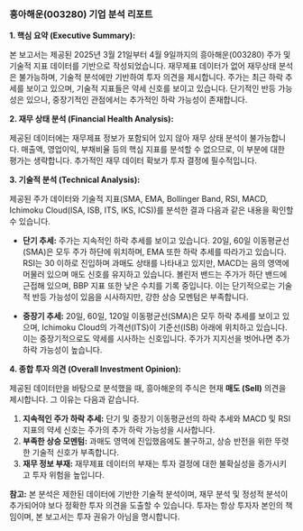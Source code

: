 ### 흥아해운(003280) 기업 분석 리포트

**1. 핵심 요약 (Executive Summary):**

본 보고서는 제공된 2025년 3월 21일부터 4월 9일까지의 흥아해운(003280) 주가 및 기술적 지표 데이터를 기반으로 작성되었습니다. 재무제표 데이터가 없어 재무상태 분석은 불가능하며, 기술적 분석에만 기반하여 투자 의견을 제시합니다.  주가는 최근 하락 추세를 보이고 있으며, 기술적 지표들은 약세 신호를 보이고 있습니다.  단기적인 반등 가능성은 있으나, 중장기적인 관점에서는 추가적인 하락 가능성이 존재합니다.


**2. 재무 상태 분석 (Financial Health Analysis):**

제공된 데이터에는 재무제표 정보가 포함되어 있지 않아 재무 상태 분석이 불가능합니다.  매출액, 영업이익, 부채비율 등의 핵심 지표를 분석할 수 없으므로, 이 부분에 대한 평가는 생략합니다.  추가적인 재무 데이터 확보가 투자 결정에 필수적입니다.


**3. 기술적 분석 (Technical Analysis):**

제공된 주가 데이터와 기술적 지표(SMA, EMA, Bollinger Band, RSI, MACD, Ichimoku Cloud(ISA, ISB, ITS, IKS, ICS))를 분석한 결과 다음과 같은 내용을 확인할 수 있습니다.

* **단기 추세:**  주가는 지속적인 하락 추세를 보이고 있습니다. 20일, 60일 이동평균선(SMA)은 모두 주가 하단에 위치하며, EMA 또한 하락 추세를 따라가고 있습니다. RSI는 30 이하로 진입하며 과매도 상태를 나타내고 있지만, MACD는 음의 영역에 머물러 있으며 매도 신호를 유지하고 있습니다.  볼린저 밴드는 주가가 하단 밴드에 근접해 있으며,  BBP 지표 또한 낮은 수치를 기록 중입니다. 이는 단기적으로는 기술적 반등 가능성이 있음을 시사하지만,  강한 상승 모멘텀은 부족합니다.

* **중장기 추세:** 20일, 60일, 120일 이동평균선(SMA)은 모두 하락 추세를 보이고 있으며,  Ichimoku Cloud의 가격선(ITS)이 기준선(ISB) 아래에 위치하고 있습니다.  이는 중장기적으로도 약세를 시사하는 신호입니다.  주가가 지지선을 벗어나면 추가 하락 가능성이 높습니다.


**4. 종합 투자 의견 (Overall Investment Opinion):**

제공된 데이터만을 바탕으로 분석했을 때, 흥아해운의 주식은 현재 **매도 (Sell)** 의견을 제시합니다.  그 이유는 다음과 같습니다.

1. **지속적인 주가 하락 추세:** 단기 및 중장기 이동평균선의 하락 추세와  MACD 및 RSI 지표의 약세 신호는 주가의 추가 하락 가능성을 시사합니다.
2. **부족한 상승 모멘텀:** 과매도 영역에 진입했음에도 불구하고,  상승 반전을 위한 뚜렷한 기술적 신호가 부족합니다.
3. **재무 정보 부재:**  재무제표 데이터의 부재는 투자 결정에 대한 불확실성을 증가시키고 투자 위험을 높입니다.

**참고:** 본 분석은 제한된 데이터에 기반한 기술적 분석이며,  재무 분석 및 정성적 분석이 추가되어야 보다 정확한 투자 의견을 도출할 수 있습니다.  투자는 항상 투자자 본인의 책임이며,  본 보고서는 투자 권유가 아님을 명시합니다.
